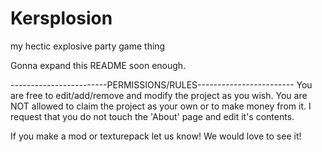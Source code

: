 # Kersplosion
my hectic explosive party game thing

Gonna expand this README soon enough.

------------------------PERMISSIONS/RULES------------------------
You are free to edit/add/remove and modify the project as you wish.
You are NOT allowed to claim the project as your own or to make money from it.
I request that you do not touch the 'About' page and edit it's contents.

If you make a mod or texturepack let us know! We would love to see it!
